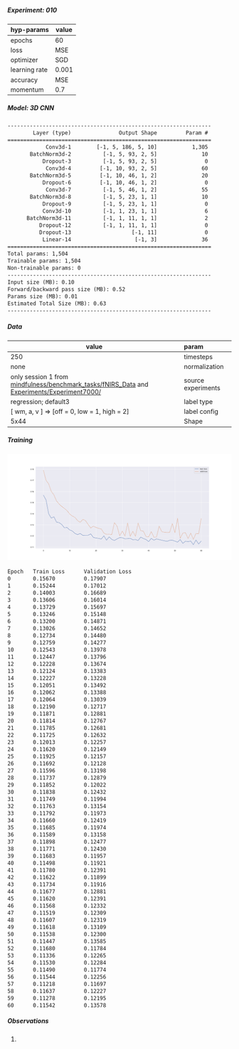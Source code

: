 ##### Experiment: 010


| hyp-params    | value                    |
| :------------ | ------------------------ |
| epochs        | 60                      |
| loss          | MSE |
| optimizer     | SGD                   |
| learning rate | 0.001                    |
| accuracy      | MSE            |
| momentum | 0.7 |

##### Model: 3D CNN

```
----------------------------------------------------------------
        Layer (type)               Output Shape         Param #
================================================================
            Conv3d-1        [-1, 5, 186, 5, 10]           1,305
       BatchNorm3d-2          [-1, 5, 93, 2, 5]              10
           Dropout-3          [-1, 5, 93, 2, 5]               0
            Conv3d-4         [-1, 10, 93, 2, 5]              60
       BatchNorm3d-5         [-1, 10, 46, 1, 2]              20
           Dropout-6         [-1, 10, 46, 1, 2]               0
            Conv3d-7          [-1, 5, 46, 1, 2]              55
       BatchNorm3d-8          [-1, 5, 23, 1, 1]              10
           Dropout-9          [-1, 5, 23, 1, 1]               0
           Conv3d-10          [-1, 1, 23, 1, 1]               6
      BatchNorm3d-11          [-1, 1, 11, 1, 1]               2
          Dropout-12          [-1, 1, 11, 1, 1]               0
          Dropout-13                   [-1, 11]               0
           Linear-14                    [-1, 3]              36
================================================================
Total params: 1,504
Trainable params: 1,504
Non-trainable params: 0
----------------------------------------------------------------
Input size (MB): 0.10
Forward/backward pass size (MB): 0.52
Params size (MB): 0.01
Estimated Total Size (MB): 0.63
----------------------------------------------------------------
```

##### Data

| value                                                        | param              |
| ------------------------------------------------------------ | :----------------- |
| 250                                                          | timesteps          |
| none                                                         | normalization      |
| only session 1 from [mindfulness/benchmark_tasks/fNIRS_Data](https://github.com/lmhirshf/mindfulness/tree/master/benchmark_tasks/data/fNIRS_Data) and [Experiments/Experiment7000/](https://github.com/lmhirshf/Experiments/Experiment7000/) | source experiments |
| regression; default3                                         | label type         |
| [ wm, a, v ] => [off = 0, low = 1, high = 2]                 | label config       |
| 5x44                                                         | Shape              |

##### Training

![plot](newplot.png)

```
Epoch   Train Loss      Validation Loss
0       0.15670         0.17907
1       0.15244         0.17012
2       0.14003         0.16689
3       0.13606         0.16014
4       0.13729         0.15697
5       0.13246         0.15148
6       0.13200         0.14871
7       0.13026         0.14652
8       0.12734         0.14480
9       0.12759         0.14277
10      0.12543         0.13978
11      0.12447         0.13796
12      0.12228         0.13674
13      0.12124         0.13383
14      0.12227         0.13228
15      0.12051         0.13492
16      0.12062         0.13388
17      0.12064         0.13039
18      0.12190         0.12717
19      0.11871         0.12881
20      0.11814         0.12767
21      0.11785         0.12681
22      0.11725         0.12632
23      0.12013         0.12257
24      0.11620         0.12149
25      0.11925         0.12157
26      0.11692         0.12128
27      0.11596         0.13198
28      0.11737         0.12879
29      0.11852         0.12022
30      0.11838         0.12432
31      0.11749         0.11994
32      0.11763         0.13154
33      0.11792         0.11973
34      0.11660         0.12419
35      0.11685         0.11974
36      0.11589         0.13158
37      0.11898         0.12477
38      0.11771         0.12430
39      0.11683         0.11957
40      0.11498         0.11921
41      0.11780         0.12391
42      0.11622         0.11899
43      0.11734         0.11916
44      0.11677         0.12881
45      0.11620         0.12391
46      0.11568         0.12332
47      0.11519         0.12309
48      0.11607         0.12319
49      0.11618         0.13109
50      0.11538         0.12300
51      0.11447         0.13585
52      0.11680         0.11784
53      0.11336         0.12265
54      0.11530         0.12284
55      0.11490         0.11774
56      0.11544         0.12256
57      0.11218         0.11697
58      0.11637         0.12227
59      0.11278         0.12195
60      0.11542         0.13578
```

##### Observations

1.
